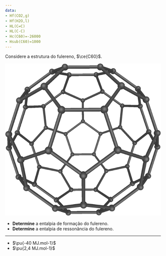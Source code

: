 ```yaml
---
data:
- Hf(CO2,g)
- Hf(H2O,l)
- HL(C=C)
- HL(C-C)
- Hc(C60)=-26000
- Hsub(C60)=1000
---
```


Considere a estrutura do fulereno, $\ce{C60}$.

![Fulereno](2A46-1.png)

- **Determine** a entalpia de formação do fulereno.
- **Determine** a entalpia de ressonância do fulereno.

---

- $\pu{-40 MJ.mol-1}$
- $\pu{2,4 MJ.mol-1}$


